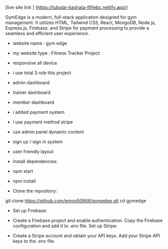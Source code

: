 [live site link ] (https://tubular-kashata-f91ebc.netlify.app/)

GymEdge is a modern, full-stack application designed for gym management. It utilizes HTML, Tailwind CSS, React, MongoDB, Node.js, Express.js, Firebase, and Stripe for payment processing to provide a seamless and efficient user experience.

- website name : gym edge
 - my website type : Fitness Tracker Project
 - responsive all device 
 - i use total 3 role this project 
 - admin dashboard
 - trainer dashboard
 - member dashboard
 - i added payment system 
 - i use payment method stripe
 -  use admin panel dynamic content
 - sign up / sign in system 
 - user friendly layout

  - Install dependencies:
  - npm start
  - npm install


   - Clone the repository:
  
   git clone https://github.com/emon50666/gymedge.git
   cd gymedge

 - Set up Firebase:

 - Create a Firebase project and enable authentication.
Copy the Firebase configuration and add it to .env file.
Set up Stripe:

- Create a Stripe account and obtain your API keys.
Add your Stripe API keys to the .env file.
